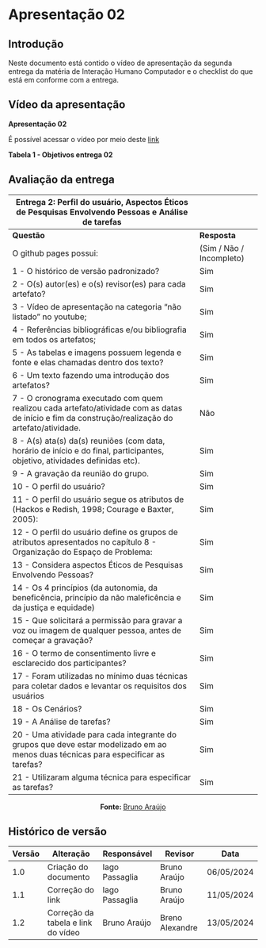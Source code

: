 # Apresentação 02

## Introdução
Neste documento está contido o vídeo de apresentação da segunda entrega da matéria de Interação Humano Computador e o checklist do que está em conforme com a entrega.

## Vídeo da apresentação

**Apresentação 02**

É possível acessar o vídeo por meio deste [link](https://www.youtube.com/watch?v=yA5WSMVG1vs)

**Tabela 1 - Objetivos entrega 02**

## Avaliação da entrega

| Entrega 2: Perfil do usuário, Aspectos Éticos de Pesquisas Envolvendo Pessoas e Análise de tarefas |         |
|----------------------------------------------------------------------------------------------------|---------|
| **Questão**                                                                                     | **Resposta** |
| O github pages possui:                                                                                        | (Sim / Não / Incompleto) |
| 1 - O histórico de versão padronizado?                                                             | Sim     |
| 2 - O(s) autor(es) e o(s) revisor(es) para cada artefato?                                          | Sim     |
| 3 - Vídeo de apresentação na categoria “não listado” no youtube;                                   | Sim     |
| 4 - Referências bibliográficas e/ou bibliografia em todos os artefatos;                            | Sim     |
| 5 - As tabelas e imagens possuem legenda e fonte e elas chamadas dentro dos texto?                 | Sim     |
| 6 - Um texto fazendo uma introdução dos artefatos?                                                 | Sim     |
| 7 - O cronograma executado com quem realizou cada artefato/atividade com as datas de início e fim da construção/realização do artefato/atividade. | Não |
| 8 - A(s) ata(s) da(s) reuniões (com data, horário de início e do final, participantes, objetivo, atividades definidas etc). | Sim |
| 9 - A gravação da reunião do grupo.                                                                | Sim     |
| 10 - O perfil do usuário?                                                                          | Sim     |
| 11 - O perfil do usuário segue os atributos de (Hackos e Redish, 1998; Courage e Baxter, 2005):    | Sim     |
| 12 - O perfil do usuário define os grupos de atributos apresentados no capítulo 8 - Organização do Espaço de Problema: | Sim |
| 13 - Considera aspectos Éticos de Pesquisas Envolvendo Pessoas?                                   | Sim     |
| 14 - Os 4 princípios (da autonomia, da beneficência, princípio da não maleficência e da justiça e equidade) | Sim |
| 15 - Que solicitará a permissão para gravar a voz ou imagem de qualquer pessoa, antes de começar a gravação? | Sim |
| 16 - O termo de consentimento livre e esclarecido dos participantes?                               | Sim     |
| 17 - Foram utilizadas no mínimo duas técnicas para coletar dados e levantar os requisitos dos usuários | Sim |
| 18 - Os Cenários?                                                                                 | Sim     |
| 19 - A Análise de tarefas?                                                                        | Sim     |
| 20 - Uma atividade para cada integrante do grupos que deve estar modelizado em ao menos duas técnicas para especificar as tarefas? | Sim |
| 21 - Utilizaram alguma técnica para especificar as tarefas?                                        | Sim     |


<center>
  
<strong> Fonte: </strong> <a href="https://github.com/brunocva"> Bruno Araújo </a>

</center>

## Histórico de versão

| Versão | Alteração                          | Responsável      | Revisor         | Data       |
| ------ | ---------------------------------- | ---------------- | --------------- | ---------- |
| 1.0    | Criação do documento               | Iago Passaglia   | Bruno Araújo    | 06/05/2024 |
| 1.1    | Correção do link                   | Iago Passaglia   | Bruno Araújo    | 11/05/2024 |
| 1.2    | Correção da tabela e link do vídeo | Bruno Araújo     | Breno Alexandre | 13/05/2024 |
